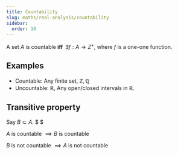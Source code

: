 ```yaml
---
title: Countability
slug: maths/real-analysis/countability
sidebar:
  order: 10
---
```


A set $A$ is countable **iff** $\,\exists f:A\rightarrow Z^{+}$, where $f$ is a
one-one function.

## Examples

- Countable: Any finite set, $\mathbb{Z}, \mathbb{Q}$
- Uncountable: $\mathbb{R}$, Any open/closed intervals in $\mathbb{R}$.

## Transitive property

Say $B \subset A$. $ $

$A \text{ is countable }\implies B \text{ is countable}$

$B \text{ is not countable }\implies A \text{ is not countable}$
